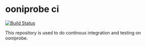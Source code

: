 # ooniprobe ci

[![Build Status](https://travis-ci.org/OpenObservatory/ooniprobe-ci.svg?branch=master)](https://travis-ci.org/OpenObservatory/ooniprobe-ci)

This repository is used to do continous integration and testing on
ooniprobe.
